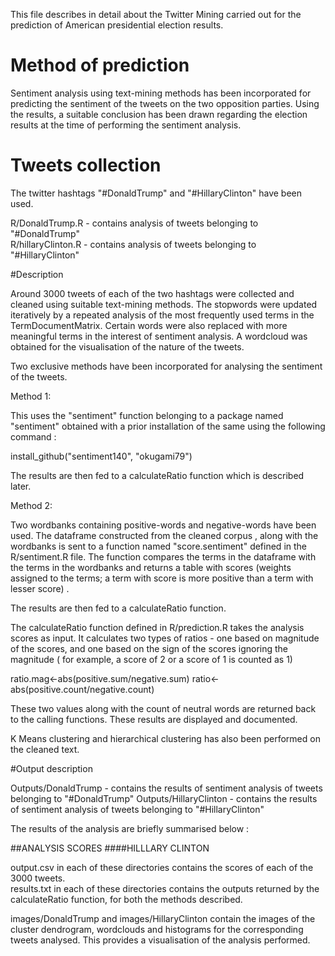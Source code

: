 This file describes in detail about the Twitter Mining carried out for the prediction of American presidential election results.

# Method of prediction

Sentiment analysis using text-mining methods has been incorporated for predicting the sentiment of the tweets on the 
two opposition parties. Using the results, a suitable conclusion has been drawn regarding the election results at the time of 
performing the sentiment analysis.

# Tweets collection
The twitter hashtags "#DonaldTrump" and "#HillaryClinton" have been used.

R/DonaldTrump.R    - contains analysis of tweets belonging to "#DonaldTrump"  
R/hillaryClinton.R - contains analysis of tweets belonging to "#HillaryClinton"  

#Description 

Around 3000 tweets of each of the two hashtags were collected and cleaned using suitable text-mining methods. The stopwords were updated
iteratively by a repeated analysis of the most frequently used terms in the TermDocumentMatrix. Certain words were also replaced with
more meaningful terms in the interest of sentiment analysis. A wordcloud was obtained for the visualisation of the nature of the tweets.

Two exclusive methods have been incorporated for analysing the sentiment of the tweets.

Method 1:

This uses the "sentiment" function belonging to a package named "sentiment" obtained with a prior installation of the same using
the following command : 

install_github("sentiment140", "okugami79")

The results are then fed to a calculateRatio function which is described later.

Method 2:

Two wordbanks containing positive-words and negative-words have been used. The dataframe constructed from the cleaned corpus , along with
the wordbanks is sent to a function named "score.sentiment" defined in the R/sentiment.R file.
The function compares the terms in the dataframe with the terms in the wordbanks and returns a table with scores (weights assigned to
the terms; a term with score is more positive than a term with lesser score) .

The results are then fed to a calculateRatio function. 

The calculateRatio function defined in R/prediction.R takes the analysis scores as input.
It calculates two types of ratios - one based on magnitude of the scores, and 
                                    one based on the sign of the scores ignoring the magnitude 
                                    ( for example, a score of 2 or a score of 1 is counted as 1)

ratio.mag<-abs(positive.sum/negative.sum)
ratio<-abs(positive.count/negative.count)

These two values along with the count of neutral words are returned back to the calling functions.
These results are displayed and documented.

K Means clustering and hierarchical clustering has also been performed on the cleaned text.

#Output description

Outputs/DonaldTrump - contains the results of sentiment analysis of tweets belonging to "#DonaldTrump"
Outputs/HillaryClinton - contains the results of sentiment analysis of tweets belonging to "#HillaryClinton"

The results of the analysis are briefly summarised below :

##ANALYSIS SCORES
####HILLLARY CLINTON

output.csv in each of these directories contains the scores of each of the 3000 tweets.  
results.txt in each of these directories contains the outputs returned by the calculateRatio function, for both the methods described. 

images/DonaldTrump and images/HillaryClinton contain the images of the cluster dendrogram, wordclouds and histograms for the
corresponding tweets analysed. This provides a visualisation of the analysis performed. 




